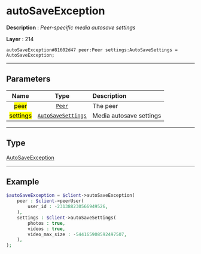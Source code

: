 # autoSaveException

**Description** : *Peer\-specific media autosave settings*

**Layer** : 214

```tl
autoSaveException#81602d47 peer:Peer settings:AutoSaveSettings = AutoSaveException;
```

---

## Parameters

| Name | Type | Description |
| :---: | :---: | :--- |
| <mark>peer</mark> | [`Peer`](type/Peer) | The peer |
| <mark>settings</mark> | [`AutoSaveSettings`](type/AutoSaveSettings) | Media autosave settings |

---

## Type

[AutoSaveException](type/AutoSaveException)

---

## Example

```php
$autoSaveException = $client->autoSaveException(
	peer : $client->peerUser(
		user_id : -231388230566949526,
	),
	settings : $client->autoSaveSettings(
		photos : true,
		videos : true,
		video_max_size : -544165908592497507,
	),
);
```